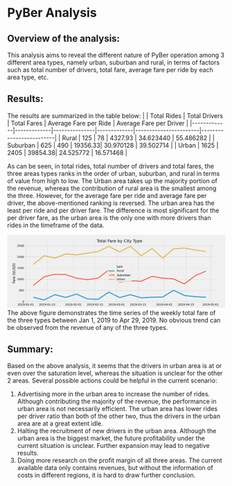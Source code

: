 # PyBer Analysis
## Overview of the analysis:
This analysis aims to reveal the different nature of PyBer operation among 3 different area types, namely urban, suburban and rural, in terms of factors such as total number of drivers, total fare, average fare per ride by each area type, etc.

## Results:
The results are summarized in the table below:
|             | Total Rides	| Total Drivers	| Total Fares	| Average Fare per Ride	| Average Fare per Driver |
|-------------|-------------|---------------|-------------|-----------------------|-------------------------|
| Rural	      |         125	|         78	  |     4327.93	|           34.623440	  |        55.486282        |
| Suburban	  |         625	|         490   |   	19356.33|         	30.970128	  |        39.502714        |
|  Urban	    |        1625 |       	2405	|     39854.38|          	24.525772	  |        16.571468        |

As can be seen, in total rides, total number of drivers and total fares, the three areas types ranks in the order of urban, suburban, and rural in terms of value from high to low. The Urban area takes up the majority portion of the revenue, whereas the contribution of rural area is the smallest among the three. However, for the average fare per ride and average fare per driver, the above-mentioned ranking is reversed. The urban area has the least per ride and per driver fare. The difference is most significant for the per driver fare, as the urban area is the only one with more drivers than rides in the timeframe of the data.

![alt text](https://github.com/gabac1/PyBer_Analysis/blob/main/analysis/PyBer_fare_summary.png)
The above figure demonstrates the time series of the weekly total fare of the three types between Jan 1, 2019 to Apr 29, 2019. No obvious trend can be observed from the revenue of any of the three types.

## Summary:
Based on the above analysis, it seems that the drivers in urban area is at or even over the saturation level, whereas the situation is unclear for the other 2 areas. Several possible actions could be helpful in the current scenario:
1. Advertising more in the urban area to increase the number of rides. Although contributing the majority of the revenue, the performance in urban area is not necessarily efficient. The urban area has lower rides per driver ratio than both of the other two, thus the drivers in the urban area are at a great extent idle.
2. Halting the recruitment of new drivers in the urban area. Although the urban area is the biggest market, the future profitability under the current situation is unclear. Further expansion may lead to negative results.
3. Doing more research on the profit margin of all three areas. The current available data only contains revenues, but without the information of costs in different regions, it is hard to draw further conclusion.
